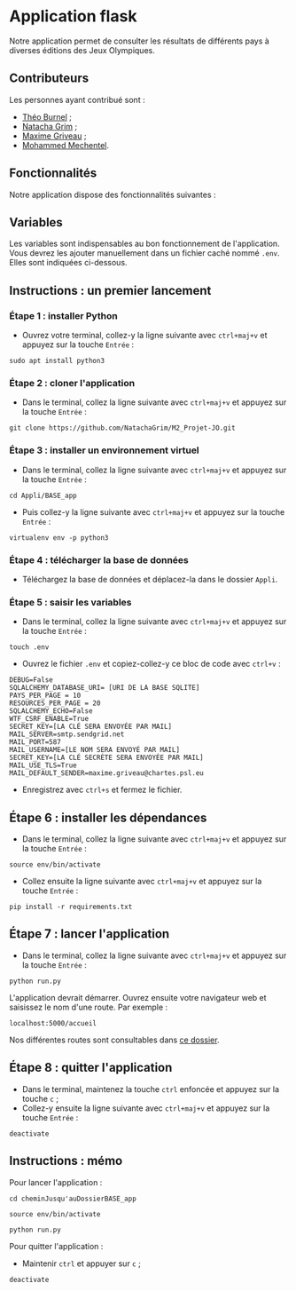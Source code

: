 # Application flask
Notre application permet de consulter les résultats de différents pays à diverses éditions des Jeux Olympiques.

## Contributeurs
Les personnes ayant contribué sont :
- [Théo Burnel](https://github.com/TheoBurnel) ;
- [Natacha Grim](https://github.com/NatachaGrim) ;
- [Maxime Griveau](https://github.com/Maxime-Griveau) ;
- [Mohammed Mechentel]().

## Fonctionnalités
Notre application dispose des fonctionnalités suivantes :

## Variables
Les variables sont indispensables au bon fonctionnement de l'application. Vous devrez les ajouter manuellement dans un fichier caché nommé ```.env```. Elles sont indiquées ci-dessous.

## Instructions : un premier lancement

### Étape 1 : installer Python
- Ouvrez votre terminal, collez-y la ligne suivante avec ```ctrl+maj+v``` et appuyez sur la touche ```Entrée``` :

```shell
sudo apt install python3
```

### Étape 2 : cloner l'application
- Dans le terminal, collez la ligne suivante avec ```ctrl+maj+v``` et appuyez sur la touche ```Entrée``` :

```shell
git clone https://github.com/NatachaGrim/M2_Projet-JO.git
```

### Étape 3 : installer un environnement virtuel
- Dans le terminal, collez la ligne suivante avec ```ctrl+maj+v``` et appuyez sur la touche ```Entrée``` :

```shell
cd Appli/BASE_app
```

- Puis collez-y la ligne suivante avec ```ctrl+maj+v``` et appuyez sur la touche ```Entrée``` :

```shell
virtualenv env -p python3
```

### Étape 4 : télécharger la base de données
- Téléchargez la base de données et déplacez-la dans le dossier ```Appli```.

### Étape 5 : saisir les variables
- Dans le terminal, collez la ligne suivante avec ```ctrl+maj+v``` et appuyez sur la touche ```Entrée``` :

```shell
touch .env
```

- Ouvrez le fichier ```.env``` et copiez-collez-y ce bloc de code avec ```ctrl+v``` :

```shell
DEBUG=False
SQLALCHEMY_DATABASE_URI= [URI DE LA BASE SQLITE]
PAYS_PER_PAGE = 10 
RESOURCES_PER_PAGE = 20
SQLALCHEMY_ECHO=False
WTF_CSRF_ENABLE=True
SECRET_KEY=[LA CLÉ SERA ENVOYÉE PAR MAIL]
MAIL_SERVER=smtp.sendgrid.net
MAIL_PORT=587	
MAIL_USERNAME=[LE NOM SERA ENVOYÉ PAR MAIL]
SECRET_KEY=[LA CLÉ SECRÈTE SERA ENVOYÉE PAR MAIL]
MAIL_USE_TLS=True
MAIL_DEFAULT_SENDER=maxime.griveau@chartes.psl.eu
```

- Enregistrez avec ```ctrl+s``` et fermez le fichier.

## Étape 6 : installer les dépendances
- Dans le terminal, collez la ligne suivante avec ```ctrl+maj+v``` et appuyez sur la touche ```Entrée``` :

```shell
source env/bin/activate
```

- Collez ensuite la ligne suivante avec ```ctrl+maj+v``` et appuyez sur la touche ```Entrée``` :

```shell
pip install -r requirements.txt
```

## Étape 7 : lancer l'application

- Dans le terminal, collez la ligne suivante avec ```ctrl+maj+v``` et appuyez sur la touche ```Entrée``` :

```shell
python run.py
```

L'application devrait démarrer. Ouvrez ensuite votre navigateur web et saisissez le nom d'une route. Par exemple :

```shell
localhost:5000/accueil
```

Nos différentes routes sont consultables dans [ce dossier](Appli/BASE_app/app/routes).

## Étape 8 : quitter l'application
- Dans le terminal, maintenez la touche ```ctrl``` enfoncée et appuyez sur la touche ```c``` ;
- Collez-y ensuite la ligne suivante avec ```ctrl+maj+v``` et appuyez sur la touche ```Entrée``` :

```shell
deactivate
```

## Instructions : mémo

Pour lancer l'application :
```shell
cd cheminJusqu'auDossierBASE_app
```

```shell
source env/bin/activate
```

```shell
python run.py
```

Pour quitter l'application :
- Maintenir ```ctrl``` et appuyer sur ```c``` ;

```shell
deactivate
```
